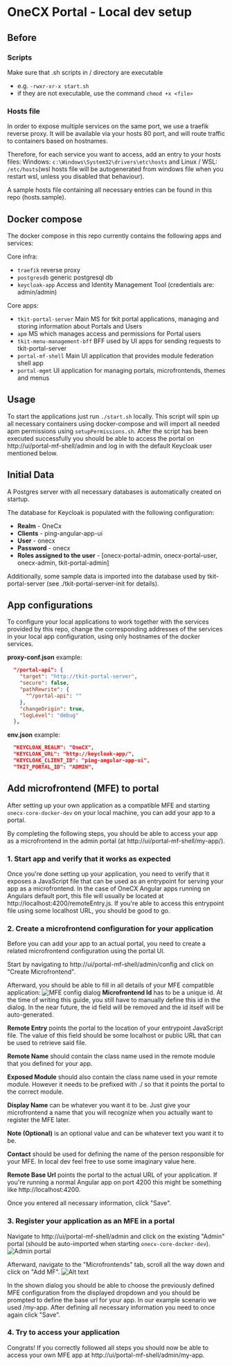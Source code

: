 # OneCX Portal - Local dev setup

## Before

### Scripts
Make sure that .sh scripts in / directory are executable

- e.g. `-rwxr-xr-x start.sh`
- if they are not executable, use the command `chmod +x <file>`

### Hosts file

In order to expose multiple services on the same port, we use a traefik reverse proxy. It will be available via your hosts 80 port, and will route traffic to containers based on hostnames.

Therefore, for each service you want to access, add an entry to your hosts files: Windows: `c:\Windows\System32\drivers\etc\hosts` and Linux / WSL: `/etc/hosts`(wsl hosts file will be autogenerated from windows file when you restart wsl, unless you disabled that behaviour). 

A sample hosts file containing all necessary entries can be found in this repo (hosts.sample).

## Docker compose

The docker compose in this repo currently contains the following apps and services:

Core infra:

- `traefik` reverse proxy
- `postgresdb` generic postgresql db
- `keycloak-app` Access and Identity Management Tool (credentials are: admin/admin)

Core apps:

- `tkit-portal-server` Main MS for tkit portal applications, managing and storing information about Portals and Users
- `apm` MS which manages access and permissions for Portal users
- `tkit-menu-management-bff` BFF used by UI apps for sending requests to tkit-portal-server
- `portal-mf-shell` Main UI application that provides module federation shell app
- `portal-mgmt` UI application for managing portals, microfrontends, themes and menus

## Usage

To start the applications just run `./start.sh` locally. This script will spin up all necessary containers using docker-compose and will import all needed apm permissions using `setupPermissions.sh`. After the script has been executed successfully you should be able to access the portal on http://ui/portal-mf-shell/admin and log in with the default Keycloak user mentioned below.

## Initial Data

A Postgres server with all necessary databases is automatically created on startup. 

The database for Keycloak is populated with the following configuration:

- **Realm** - OneCx
- **Clients** - ping-angular-app-ui
- **User** - onecx
- **Password** - onecx
- **Roles assigned to the user** - [onecx-portal-admin, onecx-portal-user, onecx-admin, tkit-portal-admin]

Additionally, some sample data is imported into the database used by tkit-portal-server (see ./tkit-portal-server-init for details).

## App configurations

To configure your local applications to work together with the services provided by this repo, change the corresponding addresses of the services in your local app configuration, using only hostnames of the docker services.

**proxy-conf.json** example:

```json
  "/portal-api": {
    "target": "http://tkit-portal-server",
    "secure": false,
    "pathRewrite": {
      "^/portal-api": ""
    },
    "changeOrigin": true,
    "logLevel": "debug"
  },

```

**env.json** example:

```json
  "KEYCLOAK_REALM": "OneCX",
  "KEYCLOAK_URL": "http://keycloak-app/",
  "KEYCLOAK_CLIENT_ID": "ping-angular-app-ui",
  "TKIT_PORTAL_ID": "ADMIN",
```

## Add microfrontend (MFE) to portal
After setting up your own application as a compatible MFE and starting `onecx-core-docker-dev` on your local machine, you can add your app to a portal.

By completing the following steps, you should be able to access your app as a microfrontend in the admin portal (at http://ui/portal-mf-shell/my-app/).

### 1. Start app and verify that it works as expected
Once you're done setting up your application, you need to verify that it exposes a JavaScript file that can be used as an entrypoint for serving your app as a microfrontend. In the case of OneCX Angular apps running on Angulars default port, this file will usually be located at http://localhost:4200/remoteEntry.js. If you're able to access this entrypoint file using some localhost URL, you should be good to go.

### 2. Create a microfrontend configuration for your application
Before you can add your app to an actual portal, you need to create a related microfrontend configuration using the portal UI.

Start by navigating to http://ui/portal-mf-shell/admin/config and click on "Create Microfrontend".

Afterward, you should be able to fill in all details of your MFE compatible application: 
![MFE config dialog](images/mfe-config-dialog.png)
**Microfrontend Id** has to be a unique id. At the time of writing this guide, you still have to manually define this id in the dialog. In the near future, the id field will be removed and the id itself will be auto-generated.

**Remote Entry** points the portal to the location of your entrypoint JavaScript file. The value of this field should be some localhost or public URL that can be used to retrieve said file.

**Remote Name** should contain the class name used in the remote module that you defined for your app.

**Exposed Module** should also contain the class name used in your remote module. However it needs to be prefixed with ./ so that it points the portal to the correct module.

**Display Name** can be whatever you want it to be. Just give your microfrontend a name that you will recognize when you actually want to register the MFE later.

**Note (Optional)** is an optional value and can be whatever text you want it to be.

**Contact** should be used for defining the name of the person responsible for your MFE. In local dev feel free to use some imaginary value here.

**Remote Base Url** points the portal to the actual URL of your application. If you're running a normal Angular app on port 4200 this might be something like http://localhost:4200.

Once you entered all necessary information, click "Save".

### 3. Register your application as an MFE in a portal
Navigate to http://ui/portal-mf-shell/admin and click on the existing "Admin" portal (should be auto-imported when starting `onecx-core-docker-dev`).
![Admin portal](images/admin-portal.png)

Afterward, navigate to the "Microfrontends" tab, scroll all the way down and click on "Add MF".
![Alt text](images/register-mfe.png)

In the shown dialog you should be able to choose the previously defined MFE configuration from the displayed dropdown and you should be prompted to define the base url for your app. In our example scenario we used /my-app. After defining all necessary information you need to once again click "Save".

### 4. Try to access your application
Congrats! If you correctly followed all steps you should now be able to access your own MFE app at http://ui/portal-mf-shell/admin/my-app.